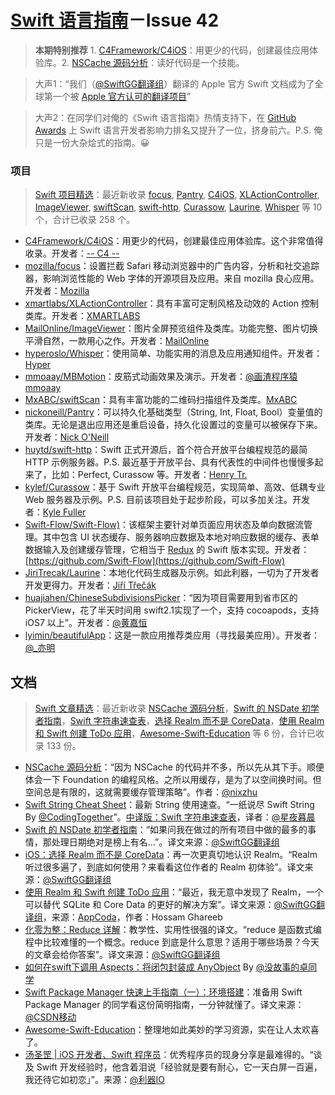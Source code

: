 
[Swift 语言指南](https://github.com/ipader/SwiftGuide)－Issue 42
===
> **本期特别推荐** 1. [C4Framework/C4iOS](https://github.com/C4Framework/C4iOS)：用更少的代码，创建最佳应用体验库。2. [NSCache 源码分析](https://github.com/nixzhu/dev-blog/blob/master/2015-12-09-nscache.md)：读好代码是一个技能。

> 大声1：“我们（[@SwiftGG翻译组](http://weibo.com/swiftguide)）翻译的 Apple 官方 Swift 文档成为了全球第一个被 [Apple 官方认可的翻译项目](https://swift.org/documentation/#the-swift-programming-language)”

> 大声2：在同学们对俺的《Swift 语言指南》热情支持下，在 [GitHub Awards](http://github-awards.com/users?utf8=✓&type=world&language=Swift) 上 Swift 语言开发者影响力排名又提升了一位，挤身前六。P.S. 俺只是一份大杂烩式的指南。😀

### 项目
> [Swift 项目精选](https://github.com/ipader/SwiftGuide/blob/master/Featured.md)：最近新收录 [focus](https://github.com/mozilla/focus), [Pantry](https://github.com/nickoneill/Pantry), [C4iOS](https://github.com/C4Framework/C4iOS), [XLActionController](https://github.com/xmartlabs/XLActionController), [ImageViewer](https://github.com/MailOnline/ImageViewer), [swiftScan](https://github.com/MxABC/swiftScan), [swift-http](https://github.com/huytd/swift-http), [Curassow](https://github.com/kylef/Curassow), [Laurine](https://github.com/JiriTrecak/Laurine), [Whisper](https://github.com/hyperoslo/Whisper) 等 10 个，合计已收录 258 个。

* [C4Framework/C4iOS](https://github.com/C4Framework/C4iOS)：用更少的代码，创建最佳应用体验库。这个非常值得收录。开发者：[-- C4 --](https://github.com/C4Framework)
* [mozilla/focus](https://github.com/mozilla/focus)：设置拦截 Safari 移动浏览器中的广告内容，分析和社交追踪器，影响浏览性能的 Web 字体的开源项目及应用。来自 mozilla 良心应用。开发者：[Mozilla](https://github.com/mozilla)
* [xmartlabs/XLActionController](https://github.com/xmartlabs/XLActionController)：具有丰富可定制风格及动效的 Action 控制类库。开发者：[XMARTLABS](https://github.com/xmartlabs)
* [MailOnline/ImageViewer](https://github.com/MailOnline/ImageViewer)：图片全屏预览组件及类库。功能完整、图片切换平滑自然，一款用心之作。开发者：[MailOnline](https://github.com/MailOnline)
* [hyperoslo/Whisper](https://github.com/hyperoslo/Whisper)：使用简单、功能实用的消息及应用通知组件。开发者：[Hyper](https://github.com/hyperoslo)
* [mmoaay/MBMotion](https://github.com/mmoaay/MBMotion)：皮筋式动画效果及演示。开发者：[@画渣程序猿mmoaay](http://weibo.com/smmoaay)
* [MxABC/swiftScan](https://github.com/MxABC/swiftScan)：具有丰富功能的二维码扫描组件及类库。[MxABC](https://github.com/MxABC)
* [nickoneill/Pantry](https://github.com/nickoneill/Pantry)：可以持久化基础类型（String, Int, Float, Bool）变量值的类库。无论是退出应用还是重启设备，持久化设置过的变量可以被保存下来。开发者：[Nick O'Neill](https://github.com/nickoneill)
* [huytd/swift-http](https://github.com/huytd/swift-http)：Swift 正式开源后，首个符合开放平台编程规范的最简 HTTP 示例服务器。P.S. 最近基于开放平台、具有代表性的中间件也慢慢多起来了，比如：Perfect, Curassow 等。开发者：[Henry Tr.](https://github.com/huytd)
* [kylef/Curassow](https://github.com/kylef/Curassow)：基于 Swift 开放平台编程规范，实现简单、高效、低耦专业 Web 服务器及示例。P.S. 目前该项目处于起步阶段，可以多加关注。开发者：[Kyle Fuller](https://github.com/kylef)
* [Swift-Flow/Swift-Flow)](https://github.com/Swift-Flow/Swift-Flow)：该框架主要针对单页面应用状态及单向数据流管理。其中包含 UI 状态缓存、服务器响应数据及本地对响应数据的缓存、表单数据输入及创建缓存管理，它相当于 [Redux](https://github.com/rackt/redux) 的 Swift 版本实现。开发者：[https://github.com/Swift-Flow](https://github.com/Swift-Flow)
* [JiriTrecak/Laurine](https://github.com/JiriTrecak/Laurine)：本地化代码生成器及示例。如此利器，一切为了开发者开发更得力。开发者：[Jiří Třečák](JiriTrecak/Laurine)
* [huajiahen/ChineseSubdivisionsPicker](https://github.com/huajiahen/ChineseSubdivisionsPicker)：“因为项目需要用到省市区的 PickerView，花了半天时间用 swift2.1实现了一个，支持 cocoapods，支持 iOS7 以上”。开发者：[@黄嘉恒](http://weibo.com/u/2977681790)
* [lyimin/beautifulApp](https://github.com/lyimin/beautifulApp)：这是一款应用推荐类应用（寻找最美应用）。开发者：[@_亦明](http://weibo.com/u/2728197052)

## 文档
> [Swift 文章精选](https://github.com/ipader/SwiftGuide/blob/master/Featured-Articles.md)：最近新收录 [NSCache 源码分析](https://github.com/nixzhu/dev-blog/blob/master/2015-12-09-nscache.md)，[Swift 的 NSDate 初学者指南](http://swift.gg/2015/12/14/a-beginners-guide-to-nsdate-in-swift/)，[Swift 字符串速查表](http://www.cocoachina.com/swift/20151218/14746.html)，[选择 Realm 而不是 CoreData](http://swift.gg/2015/12/08/ios-realm-instead-of-coredata/)，[使用 Realm 和 Swift 创建 ToDo 应用](http://swift.gg/2015/12/08/building-a-todo-app-using-realm-and-swift/)，[Awesome-Swift-Education](https://github.com/hsavit1/Awesome-Swift-Education) 等 6 份，合计已收录 133 份。

* [NSCache 源码分析](https://github.com/nixzhu/dev-blog/blob/master/2015-12-09-nscache.md)：“因为 NSCache 的代码并不多，所以先从其下手。顺便体会一下 Foundation 的编程风格。之所以用缓存，是为了以空间换时间。但空间总是有限的，这就需要缓存管理策略”。作者：[@nixzhu](http://weibo.com/swiftguide/nixzhu)
* [Swift String Cheat Sheet](http://useyourloaf.com/blog/swift-string-cheat-sheet.html)：最新 String 使用速查。“一纸说尽 Swift String By [@CodingTogether](http://weibo.com/u/2510885182)”。[中译版：Swift 字符串速查表](http://www.cocoachina.com/swift/20151218/14746.html)，译者：[@星夜暮晨](http://weibo.com/moonisky)
* [Swift 的 NSDate 初学者指南](http://swift.gg/2015/12/14/a-beginners-guide-to-nsdate-in-swift/)：“如果问我在做过的所有项目中做的最多的事情，那处理日期绝对是榜上有名...”。译文来源：[@SwiftGG翻译组](http://weibo.com/swiftguide)
* [iOS：选择 Realm 而不是 CoreData](http://swift.gg/2015/12/08/ios-realm-instead-of-coredata/)：再一次更真切地认识 Realm。“Realm 听过很多遍了，到底如何使用？来看看这位作者的 Realm 初体验”。译文来源：[@SwiftGG翻译组](http://weibo.com/swiftguide)
* [使用 Realm 和 Swift 创建 ToDo 应用](http://swift.gg/2015/12/08/building-a-todo-app-using-realm-and-swift/)：“最近，我无意中发现了 Realm，一个可以替代 SQLite 和 Core Data 的更好的解决方案”。译文来源：[@SwiftGG翻译组](http://weibo.com/swiftguide)，来源：[AppCoda](http://www.appcoda.com/realm-database-swift/)，作者：Hossam Ghareeb
* [化零为整：Reduce 详解](http://swift.gg/2015/12/10/reduce-all-the-things/)：教学性、实用性很强的译文。“reduce 是函数式编程中比较难懂的一个概念。reduce 到底是什么意思？适用于哪些场景？今天的文章会给你答案”。译文来源：[@SwiftGG翻译组](http://weibo.com/swiftguide)
* [如何在swift下调用 Aspects：将闭包封装成 AnyObject](http://www.jianshu.com/p/91e71d3ffd88) By [@没故事的卓同学](http://weibo.com/u/1926303682)
* [Swift Package Manager 快速上手指南（一）：环境搭建](http://www.csdn.net/article/2015-12-14/2826464-swift-package-manager-tutorial-1?reload=1)：准备用 Swift Package Manager 的同学看这份简明指南，一分钟就懂了。译文来源：[@CSDN移动](http://weibo.com/csdnmobile)
* [Awesome-Swift-Education](https://github.com/hsavit1/Awesome-Swift-Education)：整理地如此美妙的学习资源，实在让人太欢喜了。
* [汤圣罡 | iOS 开发者、Swift 程序员](http://liqi.io/tangshenggang/)：优秀程序员的现身分享是最难得的。“谈及 Swift 开发经验时，他含着泪说「经验就是要有耐心，它一天白屏一百遍，我还待它如初恋」”。来源：[@利器IO](http://weibo.com/liqiio)